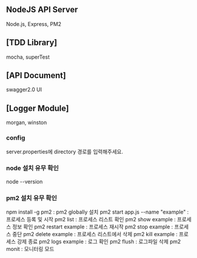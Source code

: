 ## NodeJS API Server
Node.js, Express, PM2
## [TDD Library] 
mocha, superTest
## [API Document]
swagger2.0 UI
## [Logger Module]
morgan, winston

### config
server.properties에 directory 경로를 입력해주세요.


### node 설치 유무 확인
node --version

### pm2 설치 유무 확인
npm install -g pm2 : pm2 globally 설치
pm2 start app.js --name "example" : 프로세스 등록 및 시작
pm2 list : 프로세스 리스트 확인
pm2 show example : 프로세스 정보 확인
pm2 restart example : 프로세스 재시작 
pm2 stop example : 프로세스 중단
pm2 delete example : 프로세스 리스트에서 삭제
pm2 kill example : 프로세스 강제 종료
pm2 logs example : 로그 확인
pm2 flush : 로그파일 삭제
pm2 monit : 모니터링 모드
